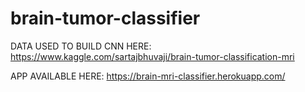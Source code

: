 # brain-tumor-classifier


DATA USED TO BUILD CNN HERE: https://www.kaggle.com/sartajbhuvaji/brain-tumor-classification-mri

APP AVAILABLE HERE:  https://brain-mri-classifier.herokuapp.com/ 
